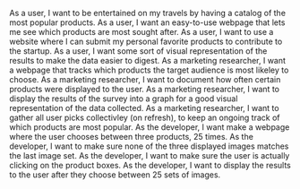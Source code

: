 As a user, I want to be entertained on my travels by having a catalog of the most popular products.
As a user, I want an easy-to-use webpage that lets me see which products are most sought after.
As a user, I want to use a website where I can submit my personal favorite products to contribute to the startup. 
As a user, I want some sort of visual representation of the results to make the data easier to digest.
As a marketing researcher, I want a webpage that tracks which products the target audience is most likeley to choose.
As a marketing researcher, I want to document how often certain products were displayed to the user.
As a marketing researcher, I want to display the results of the survey into a graph for a good visual representation of the data collected. 
As a marketing researcher, I want to gather all user picks collectivley (on refresh), to keep an ongoing track of which products are most popular. 
As the developer, I want make a webpage where the user chooses between three products, 25 times.
As the developer, I want to make sure none of the three displayed images matches the last image set.
As the developer, I want to make sure the user is actually clicking on the product boxes.
As the developer, I want to display the results to the user after they choose between 25 sets of images.